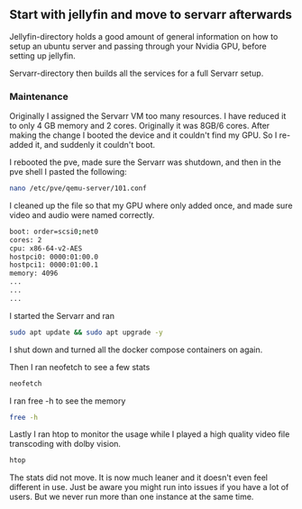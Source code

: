 ## Start with jellyfin and move to servarr afterwards

Jellyfin-directory holds a good amount of general information on how to setup an ubuntu server and passing through your Nvidia GPU, before setting up jellyfin.

Servarr-directory then builds all the services for a full Servarr setup. 



### Maintenance

Originally I assigned the Servarr VM too many resources. I have reduced it to only 4 GB memory and 2 cores. Originally it was 8GB/6 cores. 
After making the change I booted the device and it couldn't find my GPU. So I re-added it, and suddenly it couldn't boot. 

I rebooted the pve, made sure the Servarr was shutdown, and then in the pve shell I pasted the following: 

```bash
nano /etc/pve/qemu-server/101.conf
```

I cleaned up the file so that my GPU where only added once, and made sure video and audio were named correctly. 

```bash                                                    
boot: order=scsi0;net0
cores: 2
cpu: x86-64-v2-AES
hostpci0: 0000:01:00.0
hostpci1: 0000:01:00.1
memory: 4096
...
...
...
```

I started the Servarr and ran 

```bash
sudo apt update && sudo apt upgrade -y
```

I shut down and turned all the docker compose containers on again. 

Then I ran neofetch to see a few stats
```bash
neofetch
```

I ran free -h to see the memory
```bash
free -h
```

Lastly I ran htop to monitor the usage while I played a high quality video file transcoding with dolby vision. 
```bash
htop
```

The stats did not move. It is now much leaner and it doesn't even feel different in use. Just be aware you might run into issues if you have a lot of users. But we never run more than one instance at the same time. 
